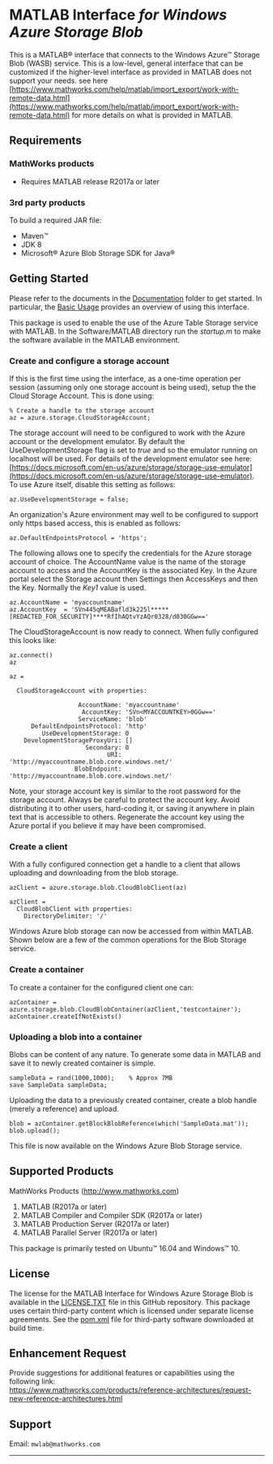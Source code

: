 # MATLAB Interface *for Windows Azure Storage Blob*

This is a MATLAB® interface that connects to the Windows Azure™ Storage Blob (WASB) service.
This is a low-level, general interface that can be customized if the higher-level interface as provided in MATLAB does not support your needs.
see here [https://www.mathworks.com/help/matlab/import_export/work-with-remote-data.html](https://www.mathworks.com/help/matlab/import_export/work-with-remote-data.html) for more details on what is provided in MATLAB.

## Requirements
### MathWorks products
* Requires MATLAB release R2017a or later

### 3rd party products
To build a required JAR file:
* Maven™
* JDK 8
* Microsoft® Azure Blob Storage SDK for Java®

## Getting Started

Please refer to the documents in the [Documentation](Documentation/README.md) folder to get started.
In particular, the [Basic Usage](Documentation/BasicUsageBlob.md) provides an overview of using this interface.

This package is used to enable the use of the Azure Table Storage service with MATLAB.
In the Software/MATLAB directory run the *startup.m* to make the software available in the MATLAB environment.

### Create and configure a storage account
If this is the first time using the interface, as a one-time operation per session (assuming only one storage account is being used), setup the the Cloud Storage Account. This is done using:
```
% Create a handle to the storage account
az = azure.storage.CloudStorageAccount;
```

The storage account will need to be configured to work with the Azure account or the development emulator. By default the UseDevelopmentStorage flag is set to *true* and so the emulator running on localhost will be used. For details of the development emulator see here: [https://docs.microsoft.com/en-us/azure/storage/storage-use-emulator](https://docs.microsoft.com/en-us/azure/storage/storage-use-emulator). To use Azure itself, disable this setting as follows:
```
az.UseDevelopmentStorage = false;
```

An organization's Azure environment may well to be configured to support only https based access, this is enabled as follows:
```
az.DefaultEndpointsProtocol = 'https';
```

The following allows one to specify the credentials for the Azure storage account of choice. The AccountName value is the name of the storage account to access and the AccountKey is the associated Key. In the Azure portal select the Storage account then Settings then AccessKeys and then the Key. Normally the *Key1* value is used.
```
az.AccountName = 'myaccountname'
az.AccountKey  = 'SVn445qMEABafld3k225l*****[REDACTED_FOR_SECURITY]****RfIhAQtvYzAQr0328/d030GGw=='
```

The CloudStorageAccount is now ready to connect. When fully configured this looks like:
```
az.connect()
az

az =

  CloudStorageAccount with properties:

                   AccountName: 'myaccountname'
                    AccountKey: 'SVn<MYACCOUNTKEY>0GGw=='
                   ServiceName: 'blob'
      DefaultEndpointsProtocol: 'http'
         UseDevelopmentStorage: 0
    DevelopmentStorageProxyUri: []
                     Secondary: 0
                           URI: 'http://myaccountname.blob.core.windows.net/'
                  BlobEndpoint: 'http://myaccountname.blob.core.windows.net/'
```
Note, your storage account key is similar to the root password for the storage account. Always be careful to protect the account key. Avoid distributing it to other users, hard-coding it, or saving it anywhere in plain text that is accessible to others. Regenerate the account key using the Azure portal if you believe it may have been compromised.


### Create a client
With a fully configured connection get a handle to a client that allows uploading and downloading from the blob storage.
```
azClient = azure.storage.blob.CloudBlobClient(az)

azClient =
  CloudBlobClient with properties:
    DirectoryDelimiter: '/'
```
Windows Azure blob storage can now be accessed from within MATLAB. Shown below are a few of the common operations for the Blob Storage service.

### Create a container
To create a container for the configured client one can:
```
azContainer = azure.storage.blob.CloudBlobContainer(azClient,'testcontainer');
azContainer.createIfNotExists()
```

### Uploading a blob into a container
Blobs can be content of any nature. To generate some data in MATLAB and save it to newly created container is simple.
```
sampleData = rand(1000,1000);    % Approx 7MB
save SampleData sampleData;
```
Uploading the data to a previously created container, create a blob handle (merely a reference) and upload.
```
blob = azContainer.getBlockBlobReference(which('SampleData.mat'));
blob.upload();
```
This file is now available on the Windows Azure Blob Storage service.

## Supported Products

MathWorks Products (http://www.mathworks.com)
1.  MATLAB (R2017a or later)
2.  MATLAB Compiler and Compiler SDK (R2017a or later)
3.  MATLAB Production Server (R2017a or later)
4.  MATLAB Parallel Server (R2017a or later)   

This package is primarily tested on Ubuntu™ 16.04 and Windows™ 10.

## License
The license for the MATLAB Interface for Windows Azure Storage Blob is available in the [LICENSE.TXT](LICENSE.TXT) file in this GitHub repository. This package uses certain third-party content which is licensed under separate license agreements. See the [pom.xml](Software/Java/pom.xml) file for third-party software downloaded at build time.

## Enhancement Request
Provide suggestions for additional features or capabilities using the following link:   
https://www.mathworks.com/products/reference-architectures/request-new-reference-architectures.html

## Support
Email: `mwlab@mathworks.com`

------------

[//]: #  (Copyright 2017 The MathWorks, Inc.)
